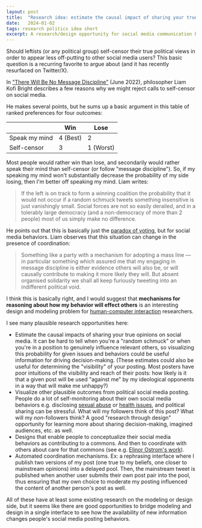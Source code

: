 ```yaml
---
layout: post
title:  "Research idea: estimate the causal impact of sharing your true opinions on social media"
date:   2024-01-02
tags: research politics idea short
excerpt: A research/design opportunity for social media communication behaviors.
---
```

Should leftists (or any political group) self-censor their true political views in order to appear less off-putting to other social media users?
This basic question is a recurring favorite to argue about (and it has recently resurfaced on Twitter/X).

In ["There Will Be No Message Discipline"](https://sootyempiric.blogspot.com/2022/06/there-will-be-no-message-discipline.html) (June 2022), philosopher Liam Kofi Bright describes a few reasons why we might reject calls to self-censor on social media.

He makes several points, but he sums up a basic argument in this table of ranked preferences for four outcomes:

|                | Win | Lose |
|----------------|-----|------|
| Speak my mind  | 4 (Best)   | 2    |
| Self-censor    | 3   | 1 (Worst)   |

Most people would rather win than lose, and secondarily would rather speak their mind than self-censor (or follow "message discipline").
So, if my speaking my mind won't substantially decrease the probability of my side losing, then I'm better off speaking my mind.
Liam writes:

>If the left is on track to form a winning coalition the probability that it would not occur if a random schmuck tweets something insensitive is just vanishingly small. Social forces are not so easily derailed, and in a tolerably large democracy (and a non-democracy of more than 2 people) most of us simply make no difference.

He points out that this is basically just the [paradox of voting](https://en.wikipedia.org/wiki/Paradox_of_voting), but for social media behaviors. Liam observes that this situation can change in the presence of coordination:

>Something like a party with a mechanism for adopting a mass line — in particular something which assured me that my engaging in message discipline is either evidence others will also be, or will causally contribute to making it more likely they will. But absent organised solidarity we shall all keep furiously tweeting into an indifferent political void.

I think this is basically right, and I would suggest that **mechanisms for reasoning about how my behavior will effect others** is an interesting design and modeling problem for [human-computer interaction](https://www.interaction-design.org/literature/topics/human-computer-interaction) researchers.

I see many plausible research opportunities here:

 - Estimate the causal impacts of sharing your true opinions on social media. It can be hard to tell when you're a "random schmuck" or when you're in a position to genuinely influence relevant others, so visualizing this probability for given issues and behaviors could be useful information for driving decision-making. (These estimates could also be useful for determining the "visibility" of your posting. Most posters have poor intuitions of the visibility and reach of their posts: how likely is it that a given post will be used "against me" by my ideological opponents in a way that will make me unhappy?)
 - Visualize other plausible outcomes from political social media posting. People do a lot of self-monitoring about their own social media behaviors e.g. disclosing [sexual abuse](https://dl.acm.org/doi/10.1145/3234942) or [health issues](https://dl.acm.org/doi/abs/10.1145/1958824.1958876), and political sharing can be stressful. What will my followers think of this post? What will my *non*-followers think? A good "research through design" opportunity for learning more about sharing decision-making, imagined audiences, etc. as well.
 - Designs that enable people to conceptualize their social media behaviors as contributing to a commons. And then to coordinate with others about care for that commons (see e.g. [Elinor Ostrom's work](https://www.yesmagazine.org/issue/america-remix/2010/02/27/elinor-ostrom-wins-nobel-for-common-s-sense)).
 - Automated coordination mechanisms. Ex: a rephrasing interface where I publish two versions of my post (one true to my beliefs, one closer to mainstream opinions) into a delayed pool. Then, the mainstream tweet is published when another user submits their own post pair into the pool, thus ensuring that my own choice to moderate my posting influenced the content of another person's post as well.

All of these have at least some existing research on the modeling or design side, but it seems like there are good opportunities to bridge modeling and design in a single interface to see how the availability of new information changes people's social media posting behaviors.
